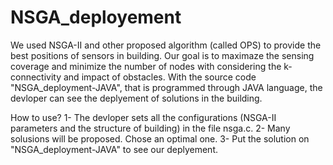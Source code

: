 # NSGA_deployement

We used NSGA-II and other proposed algorithm (called OPS) to provide the best positions of sensors in building.
Our goal is to maximaze the sensing coverage and minimize the number of nodes with considering the k-connectivity and impact of obstacles.
With the source code "NSGA_deployment-JAVA", that is programmed through JAVA language, the devloper can see the deplyement of solutions in the building.

How to use?
1- The devloper sets all the configurations (NSGA-II parameters and the structure of building) in the file nsga.c.
2- Many solusions will be proposed. Chose an optimal one.
3- Put the solution on "NSGA_deployment-JAVA" to see our deplyement.
